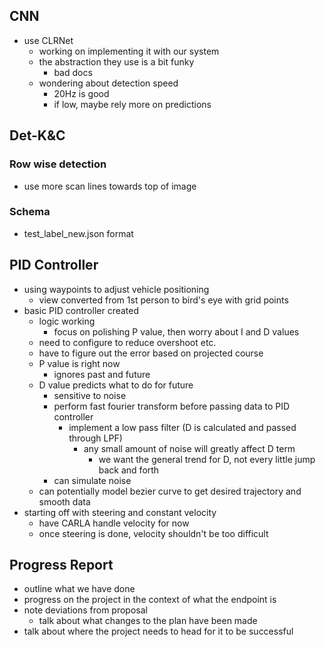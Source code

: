## CNN
- use CLRNet
	- working on implementing it with our system
	- the abstraction they use is a bit funky
		- bad docs
	- wondering about detection speed
		- 20Hz is good
		- if low, maybe rely more on predictions
## Det-K&C 
### Row wise detection
- use more scan lines towards top of image
### Schema
- test_label_new.json format
## PID Controller
- using waypoints to adjust vehicle positioning
	- view converted from 1st person to bird's eye with grid points
- basic PID controller created
	- logic working
		- focus on polishing P value, then worry about I and D values
	- need to configure to reduce overshoot etc.
	- have to figure out the error based on projected course
	- P value is right now
		- ignores past and future
	- D value predicts what to do for future
		- sensitive to noise
		- perform fast fourier transform before passing data to PID controller
			- implement a low pass filter (D is calculated and passed through LPF)
				- any small amount of noise will greatly affect D term
					- we want the general trend for D, not every little jump back and forth
		- can simulate noise
	- can potentially model bezier curve to get desired trajectory and smooth data 
- starting off with steering and constant velocity
	- have CARLA handle velocity for now
	- once steering is done, velocity shouldn't be too difficult
## Progress Report
- outline what we have done
- progress on the project in the context of what the endpoint is
- note deviations from proposal
	- talk about what changes to the plan have been made
- talk about where the project needs to head for it to be successful